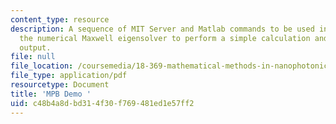 ```yaml
---
content_type: resource
description: A sequence of MIT Server and Matlab commands to be used in class with
  the numerical Maxwell eigensolver to perform a simple calculation and analyze the
  output.
file: null
file_location: /coursemedia/18-369-mathematical-methods-in-nanophotonics-spring-2008/c48b4a8dbd314f30f769481ed1e57ff2_mpb_demo.pdf
file_type: application/pdf
resourcetype: Document
title: 'MPB Demo '
uid: c48b4a8d-bd31-4f30-f769-481ed1e57ff2
---
```

